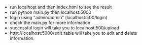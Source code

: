 - run localhost and then index.html to see the result
- run python main.py then localhost:5000
- login using "admin/admin" (localhost:500/login)
- check the main.py for more information
- successful login will take you to localhost:500/upload
- http://localhost:5000/edit_table will take you to edit and delete information.

